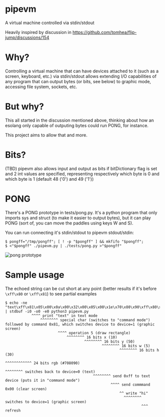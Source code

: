 # pipevm
A virtual machine controlled via stdin/stdout

Heavily inspired by discussion in https://github.com/tomhea/flip-jump/discussions/154

# Why?
Controlling a virtual machine that can have devices attached to it (such as a screen, keyboard, etc.) via stdin/stdout allows extending I/O capabilities of any program that can output bytes (or bits, see below) to graphic mode, accessing file system, sockets, etc.

# But why?
This all started in the discussion mentioned above, thinking about how an esolang only capable of outputing bytes could run PONG, for instance.

This project aims to allow that and more.

# Bits?
(TBD) pipevm also allows input and output as bits if bitDictionary flag is set and 2 int values are specified, representing respectively which byte is 0 and which byte is 1 (default 48 ('0') and 49 ('1'))

# PONG

There's a PONG prototype in tests/pong.py. It's a python program that only imports sys and struct (to make it easier to output bytes), but it can play PONG (sort of, you can move the paddles using keys W and S).

You can run connecting it's stdin/stdout to pipevm stdout/stdin:
```
$ pongff="/tmp/pongff"; [ ! -p "$pongff" ] && mkfifo "$pongff";
$ <"$pongff" ./pipevm.py | ./tests/pong.py >"$pongff"
```

![pong prototype](https://i.imgur.com/YAo92JR.png)

# Sample usage
The echoed string can be cut short at any point (better results if it's before `\xff\x80` or `\xff\x81`) to see partial examples

```
$ echo -ne "text\xff\x81\x05\x00\x0a\x00\x32\x00\x05\x00\x1e\x70\x80\x90\xff\x80\xff\xff\x00hi\xff\x81\x00" | stdbuf -i0 -o0 -e0 python3 pipevm.py
            ^^^^ print "text" in text mode
                ^^^^^^^^ special char (switches to "command mode") followed by command 0x81, which switches device to device=1 (graphic screen)
                        ^^^^ operation 5 (draw rectangle)
                            ^^^^^^^^ 16 bits x (10)
                                    ^^^^^^^^ 16 bits y (50)
                                            ^^^^^^^^ 16 bits w (5)
                                                    ^^^^^^^^ 16 bits h (30)
                                                            ^^^^^^^^^^^^ 24 bits rgb (#708090)
                                                                        ^^^^^^^^ switches back to device=0 (text)
										^^^^^^^^ send 0xff to text device (puts it in "command mode")
										        ^^^^ send commmand 0x00 (clear screen)
										            ^^ write "hi"
										              ^^^^^^^^ switches to device=1 (graphic screen)
										                      ^^^ refresh
```
